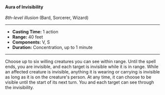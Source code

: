 #### Aura of Invisibility 
*8th-level illusion* (Bard, Sorcerer, Wizard)
___
- **Casting Time:** 1 action 
- **Range:** 40 feet 
- **Components:** V, S 
- **Duration:** Concentration, up to 1 minute 
---
Choose up to six willing creatures you can see within range. Until the spell ends, you are invisible, and each target is invisible while it is in range. While an affected creature is invisible, anything it is wearing or carrying is invisible as long as it is on the creature's person. At any time, it can choose to be visible until the start of its next turn. You and each target can see through the invisibility. 
